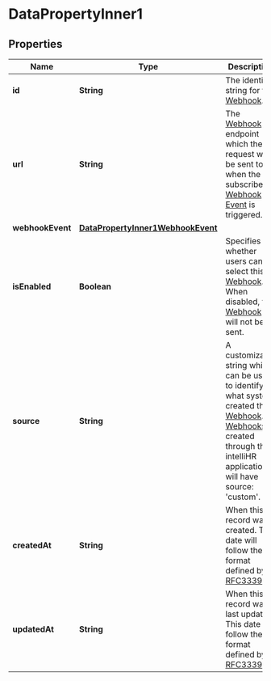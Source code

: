 

# DataPropertyInner1


## Properties

| Name | Type | Description | Notes |
|------------ | ------------- | ------------- | -------------|
|**id** | **String** | The identifier string for the [Webhook](https://developers.intellihr.io/docs/v1/). |  [optional] |
|**url** | **String** | The [Webhook](https://developers.intellihr.io/docs/v1/) endpoint which the request will be sent to when the subscribed [Webhook Event](https://developers.intellihr.io/docs/v1/) is triggered. |  [optional] |
|**webhookEvent** | [**DataPropertyInner1WebhookEvent**](DataPropertyInner1WebhookEvent.md) |  |  [optional] |
|**isEnabled** | **Boolean** | Specifies whether users can select this [Webhook](https://developers.intellihr.io/docs/v1/). When disabled, this [Webhook](https://developers.intellihr.io/docs/v1/) will not be sent. |  [optional] |
|**source** | **String** | A customizable string which can be used to identify what system created this [Webhook](https://developers.intellihr.io/docs/v1/). [Webhooks](https://developers.intellihr.io/docs/v1/) created through the intelliHR application will have source: &#39;custom&#39;. |  [optional] |
|**createdAt** | **String** | When this record was created. This date will follow the format defined by [RFC3339](https://tools.ietf.org/html/rfc3339#section-5.6). |  [optional] |
|**updatedAt** | **String** | When this record was last updated. This date will follow the format defined by [RFC3339](https://tools.ietf.org/html/rfc3339#section-5.6). |  [optional] |



